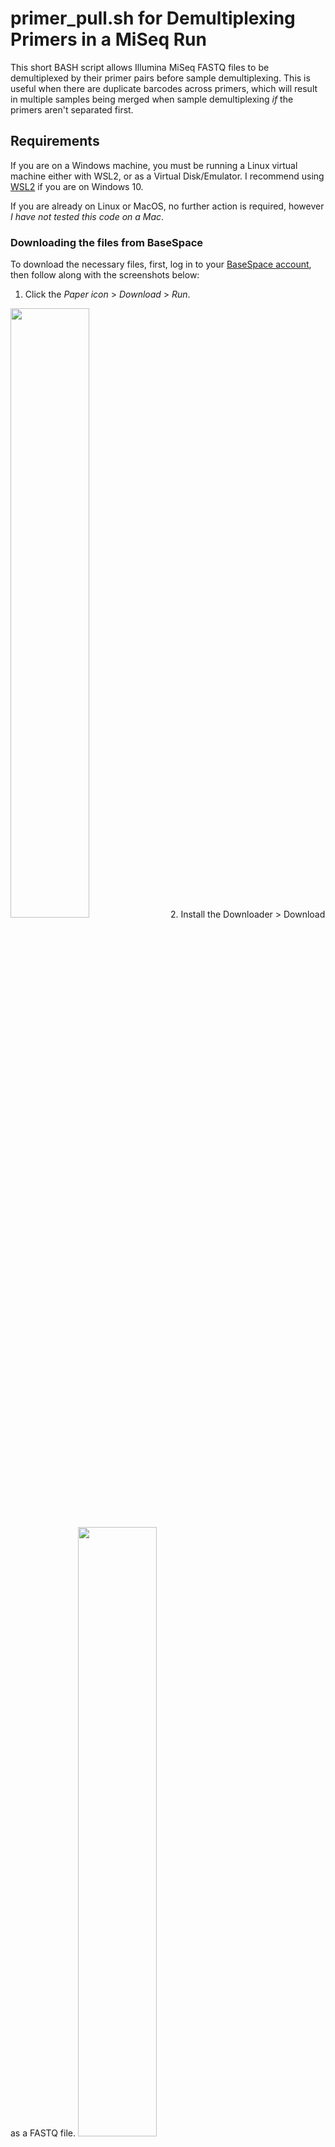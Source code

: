 # primer_pull.sh for Demultiplexing Primers in a MiSeq Run
This short BASH script allows Illumina MiSeq FASTQ files to be demultiplexed by their primer pairs before sample demultiplexing. This is useful when there are duplicate barcodes across primers, which will result in multiple samples being merged when sample demultiplexing _if_ the primers aren't separated first.

## Requirements
If you are on a Windows machine, you must be running a Linux virtual machine either with WSL2, or as a Virtual Disk/Emulator.
I recommend using [WSL2](https://docs.microsoft.com/en-us/windows/wsl/install-win10) if you are on Windows 10.

If you are already on Linux or MacOS, no further action is required, however _I have not tested this code on a Mac_.

### Downloading the files from BaseSpace
To download the necessary files, first, log in to your [BaseSpace account](https://basespace.illumina.com), then follow along with the screenshots below:

1. Click the _Paper icon_ > _Download_ > _Run_.
<img src="https://github.com/nweerasu/primer_pull/blob/main/downloadFASTQ/base1.PNG" width=50% height=50%>
2. Install the Downloader > Download as a FASTQ file.
<img src="https://github.com/nweerasu/primer_pull/blob/main/downloadFASTQ/base2.PNG" width=50% height=50%>

***

## Modifying the code
There are 3 required options to run this code:

- -f     forward original fastq **(required)**
- -r     reverse original fastq **(required)**
- -p     forward primer sequence [ITS2; LSUA; LSUBG, rbcLa, psbA3] **(required)**
- -h     show the help message

Each primer sequence is defined within the script, if you need to modfy the script to add in your specific **forward** primer sequence, please do so at the primer definition section ~line 54, under a new primer heading[<sup>1</sup>](#1). Any [wobble bases](https://www.bioinformatics.org/sms/iupac.html) must be defined and enclosed within square brackets [ ].

## To run the script
1. Unzip the BaseSpace files and place the forward and reverse .fastq files into your working directory. This can be done using commandline `gunzip` (WSL2, MacOS, Linux) or via gui (Windows Explorer) using [7zip](https://www.7-zip.org/) (Windows).
2. Download and place the `primer_pull.sh` script into your working directory.
3. Open a Terminal window and navigate to your working directory using commands such as `cd`, `ls`.
4. Set executable permissions for the script in Terminal using `chmod u+x ./primer_pull.sh`. This will allow your program to run.
5. Run the script using `./primer_pull.sh -f <forward reads.fastq> -r <reverse_reads.fastq> -p <primer name>`

## Output files
The output files will be created in order:
1. `<primer>_R1.fastq` - this will be your forward reads with the specified primer **(keep)**
2. `<primer>_samples.txt` - this will contain the unique sequence ID that will be used to search your reverse fastq file (can be discarded)
3. `<primer>_R2.fastq` - this will be your reverse reads with the specified primer **(keep)**

A console output will provide a sanity-check, to make sure the number of reads in each file matches. The difference should be 0. 

A final elapsed time output will be provided.

Repeat the above for each set of primers within your fastq files.

***

## Next steps
### Demultiplexing samples
1. After each of your primers have been demultiplexed, proceed with the `demultiplex_dada2.pl` from [Dr. Greg Gloor's GitHub repository](https://github.com/ggloor/miseq_bin).
   + You will need to create a `samples.txt` file for **each** primer set, examples can be found in the readme section. For ease of creation, I recommend using MS Excel to create a template with all your samples across all primers, and then convert to a text file. Again, **you need a separate samples_xx.txt file for each primer set**
   + Open the samples.txt file in a text editor and double check _(!!)_ that the format is **tab-delimited**, **plain text**, **Unicode UTF-8**, and **UNIX line feeds**.
2. To run the `demultiplex_dada2.pl` script from ggloor, you will have to:
   + Modify the shebang line **(if you are in Windows)** to: `#!/usr/bin/perl -w`; otherwise for Unix machines, leave the shebang as: `#!/usr/bin/env perl -w`
   + Modify the primer variables to include the **length of your primer** (counting wobble bases only as 1 nt). These lines start with `my @lprimerlen` and `my @rprimerlen`.
   + Specify your barcode length just below the primer definition section to the length of most of your barcodes (8). Individual primers with different barcode lengths can be specified as ggloor has done in their original script, e.g.
```
$bclen = 8 if $ARGV[3] eq "MCHII_SOSP"; # check that the primer names match, capitalizations included
$bclen = 8 if $ARGV[3] eq "SOSP";
```
3. Alternatively, copy and paste the following chunk of code into your unedited copy from ggloor **if** you are in the Thorn Lab or are using their primers. Check the primer references below to make sure the same primers are being used.

```
#!/usr/bin/perl -w 	# Windows shebang
use strict; 

my @lprimerlen = (16, 22, 20, 18, 27, 23, 19);	# legnth of forward primer
my @rprimerlen = (20, 26, 21, 17, 21, 24, 22);	# length of reverse primer

my  $primer = 1;
if ( defined $ARGV[3]){  # list of all possible primers
	$primer = 0 if $ARGV[3] eq "PROKV4"; 	# fwd: 16 nt, rev: 20 nt
	$primer = 2 if $ARGV[3] eq "LSUA";	# fwd: 20, rev: 21
	$primer = 1 if $ARGV[3] eq "ITS2";	# fwd: 22, rev: 26
	$primer = 2 if $ARGV[3] eq "LSUBG";	# fwd: 20, red: 21
	$primer = 4 if $ARGV[3] eq "rbcLa";	# fed: 27, rev: 21
	$primer = 5 if $ARGV[3] eq "psbA3";	# fwd: 23, rev: 24
	$primer = 6 if $ARGV[3] eq "AMFV4";	# fwd: 19, rev: 22

my %samples;
my $bclen = 8; 		# Change this to the length of your barcodes (ALL barcodes must be this length, unless specified below)
```

Run the script using the instructions provided in ggloor's GitHub page for each primer. 

### Bioinformatic analysis
4. After demultiplexing within samples, you are free to filter, overlap, chimera-check, and classify your sequences[<sup>2</sup>](#2). Options include:
	+ the [dada2 tutorial](https://benjjneb.github.io/dada2/tutorial.html). Read and follow along with a smaller subset to make sure you fully understand the process before attempting the Big Data tutorial.
	+ the [dada2 Big Data tutorial](https://benjjneb.github.io/dada2/bigdata.html) if you have a lot of samples per primer, and if you find your R program crashing due to insufficient computer RAM or processing power. _Note:_ this will likely happen if you are on a personal computer.

***

### Publication Requirements
To successfully publish your data in a manuscript you will have to upload and accession your demultiplexed FASTQ sequence files to an online repository. The easiest option is using the [European Nucleotide Archive](https://www.ebi.ac.uk/ena/browser/home). The files that will be required for upload will be the **zipped, demultiplexe** sample files in the `demultiplex_$group` folder, with the `$group` names as your different primers, and your samples.txt files.

Additionally, you will have to provide information on the parameters used for filtering, merging, chimera-checking, taxonomy assignment, etc. from within dada2. Save your .R scripts for this purpose.

***
[<sup>1</sup>](#1) It is recommended to download a reliable text editor for your platform: [notepad++](https://notepad-plus-plus.org/) for Windows; [Sublime Text](https://www.sublimetext.com/) for Mac or Linux.

[<sup>2</sup>](#2) ASVs are created through dada2, which are becoming increasingly popular over OTUs created by Mothur, QIIME and other demultiplexing pipelines.

***
# Appendix

## Primers

**AMFV4 (AMV4.5N-F/AMDG-R)**: rRNA 18S V4; Fungi; Glomeromycota (Sato _et al._, 2005)

**ITS2 (5.8S_Fun [F]/ITS4_Fun [R])**: rRNA ITS-2; Fungi (Taylor _et al._, 2016)

**LSUA (28S200A-F/28S476A-R)**: rRNA 28S D1-D2 region; Fungi; Ascomycota (Asemaninejad _et al._, 2016)

**LSUBG (28S200-F/28S481-R)**: rRNA 28S D1-D2 region; Fungi; non-Ascomycota (Asemaninejad _et al._, 2016)

**ProkV4 (U518F/806R)**: rRNA 18S V4 region; Bacteria/Archaea (Caporaso _et al._, 2011)

**rbcLa (rbcLa-F/rbcLa-R)**: ribulose-1,5-bisphosphate 156 carboxylase/oxygenase; Viridiplantae (Kress _et al._, 2009)

**psbA3 (psbA3-F/trnH-R)**: trnH-psbA spacer; Viridiplantae (Kress _et al._, 2009)


## References

Asemaninejad, Asma, et al. 2016. “New Primers for Discovering Fungal Diversity Using Nuclear Large Ribosomal DNA.” PLoS ONE 11 (7) [doi:10.1371/journal.pone.0159043](https://journals.plos.org/plosone/article?id=10.1371/journal.pone.0159043).

Caporaso, J Gregory, et al. 2011. “Global Patterns of 16S RRNA Diversity at a Depth of Millions of Sequences per Sample.” Proceedings of the National Academy of Sciences 108 (Supplement 1): 4516–4522. [doi:10.1073/pnas.1000080107](https://doi.org/10.1073/pnas.1000080107).

Kress, W.J., et al. 2009. “Plant DNA Barcodes and a Community Phylogeny of a Tropical Forest Dynamics Plot in Panama.” Proceedings of the National Academy of Sciences USA 106 (44): 18621–18626 [doi:10.1073/pnas.0909820106](https://doi.org/10.1073/pnas.0909820106).

Taylor, D Lee, et al. 2016. “Accurate Estimation of Fungal Diversity and Abundance through Improved Lineage-Specific Primers Optimized for Illumina Amplicon Sequencing.” Applied and Environmental Microbiology 82 (24): 7217–7226 [doi.org/10.1128/AEM.02576-16](https://doi.org/10.1128/AEM.02576-16).

Sato, Kouichi, et al. 2005. “A New Primer for Discrimination of Arbuscular Mycorrhizal Fungi with Polymerase Chain Reaction-Denature Gradient Gel Electrophoresis.” Grassland Science 51 (2): 179–181. [doi:10.1111/j.1744-697X.2005.00023.x](https://doi.org/10.1111/j.1744-697X.2005.00023.x)

***

For citing this script, please use something similar to:
Weerasuriya, Nimalka M. 2021. primer_pull.sh for Demultiplexing Primers in a MiSEQ Run. GitHub repository, https://github.com/nweerasu/primer_pull
